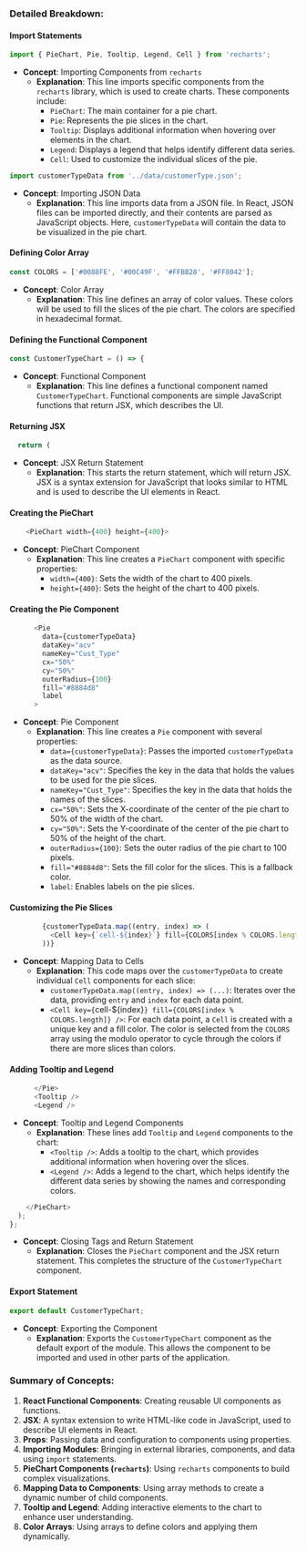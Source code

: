 ### Detailed Breakdown:

#### Import Statements

```javascript
import { PieChart, Pie, Tooltip, Legend, Cell } from 'recharts';
```
- **Concept**: Importing Components from `recharts`
  - **Explanation**: This line imports specific components from the `recharts` library, which is used to create charts. These components include:
    - `PieChart`: The main container for a pie chart.
    - `Pie`: Represents the pie slices in the chart.
    - `Tooltip`: Displays additional information when hovering over elements in the chart.
    - `Legend`: Displays a legend that helps identify different data series.
    - `Cell`: Used to customize the individual slices of the pie.

```javascript
import customerTypeData from '../data/customerType.json';
```
- **Concept**: Importing JSON Data
  - **Explanation**: This line imports data from a JSON file. In React, JSON files can be imported directly, and their contents are parsed as JavaScript objects. Here, `customerTypeData` will contain the data to be visualized in the pie chart.

#### Defining Color Array

```javascript
const COLORS = ['#0088FE', '#00C49F', '#FFBB28', '#FF8042'];
```
- **Concept**: Color Array
  - **Explanation**: This line defines an array of color values. These colors will be used to fill the slices of the pie chart. The colors are specified in hexadecimal format.

#### Defining the Functional Component

```javascript
const CustomerTypeChart = () => {
```
- **Concept**: Functional Component
  - **Explanation**: This line defines a functional component named `CustomerTypeChart`. Functional components are simple JavaScript functions that return JSX, which describes the UI.

#### Returning JSX

```javascript
  return (
```
- **Concept**: JSX Return Statement
  - **Explanation**: This starts the return statement, which will return JSX. JSX is a syntax extension for JavaScript that looks similar to HTML and is used to describe the UI elements in React.

#### Creating the PieChart

```javascript
    <PieChart width={400} height={400}>
```
- **Concept**: PieChart Component
  - **Explanation**: This line creates a `PieChart` component with specific properties:
    - `width={400}`: Sets the width of the chart to 400 pixels.
    - `height={400}`: Sets the height of the chart to 400 pixels.

#### Creating the Pie Component

```javascript
      <Pie
        data={customerTypeData}
        dataKey="acv"
        nameKey="Cust_Type"
        cx="50%"
        cy="50%"
        outerRadius={100}
        fill="#8884d8"
        label
      >
```
- **Concept**: Pie Component
  - **Explanation**: This line creates a `Pie` component with several properties:
    - `data={customerTypeData}`: Passes the imported `customerTypeData` as the data source.
    - `dataKey="acv"`: Specifies the key in the data that holds the values to be used for the pie slices.
    - `nameKey="Cust_Type"`: Specifies the key in the data that holds the names of the slices.
    - `cx="50%"`: Sets the X-coordinate of the center of the pie chart to 50% of the width of the chart.
    - `cy="50%"`: Sets the Y-coordinate of the center of the pie chart to 50% of the height of the chart.
    - `outerRadius={100}`: Sets the outer radius of the pie chart to 100 pixels.
    - `fill="#8884d8"`: Sets the fill color for the slices. This is a fallback color.
    - `label`: Enables labels on the pie slices.

#### Customizing the Pie Slices

```javascript
        {customerTypeData.map((entry, index) => (
          <Cell key={`cell-${index}`} fill={COLORS[index % COLORS.length]} />
        ))}
```
- **Concept**: Mapping Data to Cells
  - **Explanation**: This code maps over the `customerTypeData` to create individual `Cell` components for each slice:
    - `customerTypeData.map((entry, index) => (...)`: Iterates over the data, providing `entry` and `index` for each data point.
    - `<Cell key={`cell-${index}`} fill={COLORS[index % COLORS.length]} />`: For each data point, a `Cell` is created with a unique key and a fill color. The color is selected from the `COLORS` array using the modulo operator to cycle through the colors if there are more slices than colors.

#### Adding Tooltip and Legend

```javascript
      </Pie>
      <Tooltip />
      <Legend />
```
- **Concept**: Tooltip and Legend Components
  - **Explanation**: These lines add `Tooltip` and `Legend` components to the chart:
    - `<Tooltip />`: Adds a tooltip to the chart, which provides additional information when hovering over the slices.
    - `<Legend />`: Adds a legend to the chart, which helps identify the different data series by showing the names and corresponding colors.

```javascript
    </PieChart>
  );
};
```
- **Concept**: Closing Tags and Return Statement
  - **Explanation**: Closes the `PieChart` component and the JSX return statement. This completes the structure of the `CustomerTypeChart` component.

#### Export Statement

```javascript
export default CustomerTypeChart;
```
- **Concept**: Exporting the Component
  - **Explanation**: Exports the `CustomerTypeChart` component as the default export of the module. This allows the component to be imported and used in other parts of the application.

### Summary of Concepts:
1. **React Functional Components**: Creating reusable UI components as functions.
2. **JSX**: A syntax extension to write HTML-like code in JavaScript, used to describe UI elements in React.
3. **Props**: Passing data and configuration to components using properties.
4. **Importing Modules**: Bringing in external libraries, components, and data using `import` statements.
5. **PieChart Components (`recharts`)**: Using `recharts` components to build complex visualizations.
6. **Mapping Data to Components**: Using array methods to create a dynamic number of child components.
7. **Tooltip and Legend**: Adding interactive elements to the chart to enhance user understanding.
8. **Color Arrays**: Using arrays to define colors and applying them dynamically.